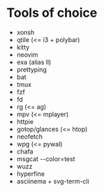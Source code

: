 # Tools of choice

- xonsh
- qtile (<= i3 + polybar)
- kitty
- neovim
- exa (alias ll)
- prettyping
- bat
- tmux
- fzf
- fd
- rg (<= ag)
- mpv (<= mplayer)
- httpie
- gotop/glances (<= htop)
- neofetch
- wpg (<= pywal)
- chafa
- msgcat --color=test
- wuzz
- hyperfine
- asciinema + svg-term-cli

